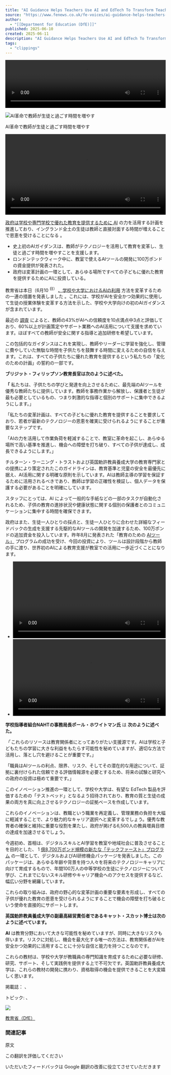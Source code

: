 ```yaml
---
title: "AI Guidance Helps Teachers Use AI and EdTech To Transform Teaching And Unlock More Time With Pupils"
source: "https://www.fenews.co.uk/fe-voices/ai-guidance-helps-teachers-use-ai-and-edtech-to-transform-teaching-and-unlock-more-time-with-pupils/"
author:
  - "[[Department for Education (DfE)]]"
published: 2025-06-10
created: 2025-06-11
description: "AI Guidance Helps Teachers Use AI and EdTech To Transform Teaching And Unlock More Time With Pupils | Read more on FE News!"
tags:
  - "clippings"
---
```

[<video width="100%" height="150"><source type="video/mp4" src="https://www.fenews.co.uk/wp-content/uploads/2024/10/City-Guilds-headline-Banner.mp4"></video>](https://www.cityandguilds.com/qualifications-and-apprenticeships/building-services-industry/electrical-installation/2922-small-solar-photovoltaic-systems?utm_campaign=cityandguilds_bse&utm_medium=banner&utm_source=fe_news&utm_term=sps&utm_content=bse)

![AI革命で教師が生徒と過ごす時間を増やす](https://www.fenews.co.uk/wp-content/uploads/2025/06/AI-Revolution-to-Give-Educators-More-Time-with-Learners.jpg)

AI革命で教師が生徒と過ごす時間を増やす

[<video width="100%"><source type="video/mp4" src="https://www.fenews.co.uk/wp-content/uploads/2025/05/FE-News-Ad_NOCN-Group-Final.mp4"></video>](https://www.nocn.org.uk/products/green-skills/)

[政府は学校や専門学校で優れた教育を提供するために AI](https://www.gov.uk/government/publications/using-ai-in-education-support-for-school-and-college-leaders) の力を活用する計画を推進しており、イングランド全土の生徒は教師と直接対面する時間が増えることで恩恵を受けることになる 。

- 史上初のAIガイダンスは、教師がテクノロジーを活用して教育を変革し、生徒と過ごす時間を増やすことを支援します。
- ロンドンテックウィーク中に、教室で使えるAIツールの開発に100万ポンドの資金提供が発表された。
- 政府は変革計画の一環として、あらゆる場所ですべての子どもに優れた教育を提供するためにAIに投資している。

教育省は本日（6月10 <sup><font><font>日） </font></font></sup> [、学校や大学におけるAIの利用](https://www.gov.uk/government/publications/using-ai-in-education-support-for-school-and-college-leaders) 方法を変革するための一連の措置を発表しました 。これには、学校がAIを安全かつ効果的に使用して生徒の授業体験を変革する方法を示した、学校や大学向けの初のAIガイダンスが含まれています。

最近の [調査](https://www.gov.uk/government/publications/research-on-parent-and-pupil-attitudes-towards-the-use-of-ai-in-education/research-on-public-attitudes-towards-the-use-of-ai-in-education#baseline-views-on-ai-and-its-uses) によると、教師の43%がAIへの信頼度を10点満点中3点と評価しており、60%以上が計画策定やサポート業務へのAI活用について支援を求めています。ほぼすべての教師が安全に関する指導と追加研修を希望しています。

この包括的なガイダンスはこれを実現し、教師やリーダーに学習を強化し、管理に費やしていた無駄な時間を子供たちを鼓舞する時間に変えるための自信を与えます。これは、すべての子供たちに優れた教育を提供するという私たちの「変化のための計画」の誓約の一部です。

**ブリジット・フィリップソン教育長官は次のように述べた。**

**「** 私たちは、子供たちの学びと発達を向上させるために、最先端のAIツールを優秀な教師たちに提供しています。教師を事務作業から解放し、保護者と生徒が最も必要としているもの、つまり刺激的な指導と個別のサポートに集中できるようにします。」

「私たちの変革計画は、すべての子どもに優れた教育を提供することを要求しており、若者が最新のテクノロジーの恩恵を確実に受けられるようにすることが重要なステップです。

「AIの力を活用して作業負荷を軽減することで、教室に革命を起こし、あらゆる場所で高い基準を推進し、機会への障壁を打ち破り、すべての子供が達成し、成長できるようにします。」

チルターン・ラーニング・トラストおよび英国勅許教員養成大学の教育専門家との提携により策定されたこのガイドラインは、教育基準と児童の安全を最優先に据え、AI活用に関する明確な原則を示しています。AIは教師主導の学習を保証するために活用されるべきであり、教師は学習の正確性を検証し、個人データを保護する必要があることを明確にしています。

スタッフにとっては、AI によって一般的な手紙などの一部のタスクが自動化されるため、子供の教育の進捗状況や健康状態に関する個別の保護者とのコミュニケーションに集中する時間を確保できます。

政府はまた、生徒一人ひとりの採点と、生徒一人ひとりに合わせた詳細なフィードバックの生成を支援する先駆的なAIツールの開発を加速するため、100万ポンドの追加資金を投入しています。昨年8月に発表された「教育のための [AIツール」](https://www.gov.uk/government/news/teachers-to-get-more-trustworthy-ai-tech-as-generative-tools-learn-from-new-bank-of-lesson-plans-and-curriculums-helping-them-mark-homework-and-save) プログラムの成功を受け、今回の投資により、ツールは設計段階から教師の手に渡り、世界初のAIによる教育支援が教室での活用に一歩近づくことになります。

- [<video width="100%"><source type="video/mp4" src="https://www.fenews.co.uk/wp-content/uploads/2025/06/Green-Skills-Micro-Collective-Button-1.mp4"></video>](https://www.eventbrite.co.uk/e/green-skills-green-mindsets-micro-collective-tickets-1392396929699?utm-campaign=social&utm-content=attendeeshare&utm-medium=discovery&utm-term=listing&utm-source=cp&aff=ebdsshcopyurl)
- [<video width="100%"><source type="video/mp4" src="https://www.fenews.co.uk/wp-content/uploads/2021/12/FE-Careers_Associate-Recruitment-080923.mp4"></video>](https://careers.cityandguildsgroup.com/associate-vacancies)

**学校指導者組合NAHTの事務局長ポール・ホワイトマン氏** は **次のように述べた。**

*「* これらのリソースは教育関係者にとってありがたい支援源です。AIは学校と子どもたちの学習に大きな利益をもたらす可能性を秘めていますが、適切な方法で活用し、落とし穴を避けることが重要です。」

「職員はAIツールの利点、限界、リスク、そしてその潜在的な用途について、証拠に裏付けられた信頼できる評価情報源を必要とするため、将来の試験と研究への政府の投資は極めて重要です。」

このイノベーション推進の一環として、学校や大学は、有望な EdTech 製品を評価するための「テストベッド」となるよう招待されており、教育の質と生徒の成果の両方を真に向上させるテクノロジーの証拠ベースを作成しています。

これらのイノベーションは、教職という職業を再定義し、管理業務の負担を大幅に軽減することで、より魅力的なキャリア選択へと変革するでしょう。優秀な教育者の確保と維持に重要な役割を果たし、政府が掲げる6,500人の教員増員目標の達成を加速させるでしょう。

今週初め、首相は、デジタルスキルとAI学習を教室や地域社会に普及させることを目的とした、 1 [億8,700万ポンド規模の新たな「テックファースト」プログラム](https://www.fenews.co.uk/skills/new-187m-techfirst-ai-skills-programme-to-train-1m-students-for-jobs-of-the-future/) の一環として、デジタルおよびAI研修機会パッケージを発表しました。このパッケージは、あらゆる年齢や背景を持つ人々を将来のテクノロジーキャリアに向けて育成するもので、年間100万人の中等学校の生徒にテクノロジーについて学び、これまでにないスキル研修やキャリア機会へのアクセスを提供するなど、幅広い分野を網羅しています。

これらの取り組みは、政府の野心的な変革計画の重要な要素を形成し、すべての子供が優れた教育の恩恵を受けられるようにすることで機会の障壁を打ち破るという使命を直接的にサポートします。

**英国勅許教員養成大学の副最高経営責任者であるキャット・スカット博士は次のように述べています。**

**AI** は教育分野において大きな可能性を秘めていますが、同時に大きなリスクも伴います。リスクに対処し、機会を最大化する唯一の方法は、教育関係者がAIを安全かつ効果的に活用することに十分な自信と能力を持つことなのです。

これらの教材は、学校や大学が教職員の専門知識を育成するために必要な研修、研究、サポート、そして実践例を提供する上で不可欠です。英国勅許教員養成大学は、これらの教材の開発に携わり、資格取得の機会を提供できることを大変嬉しく思います。

掲載誌： 、

トピック: 、

[![](https://www.fenews.co.uk/wp-content/uploads/avatars/7/61b86ef6dcd5a-bpthumb.jpg)](https://www.fenews.co.uk/members/dfe/)

[教育省（DfE）](https://www.fenews.co.uk/members/dfe/)

  

### 関連記事

原文

この翻訳を評価してください

いただいたフィードバックは Google 翻訳の改善に役立てさせていただきます